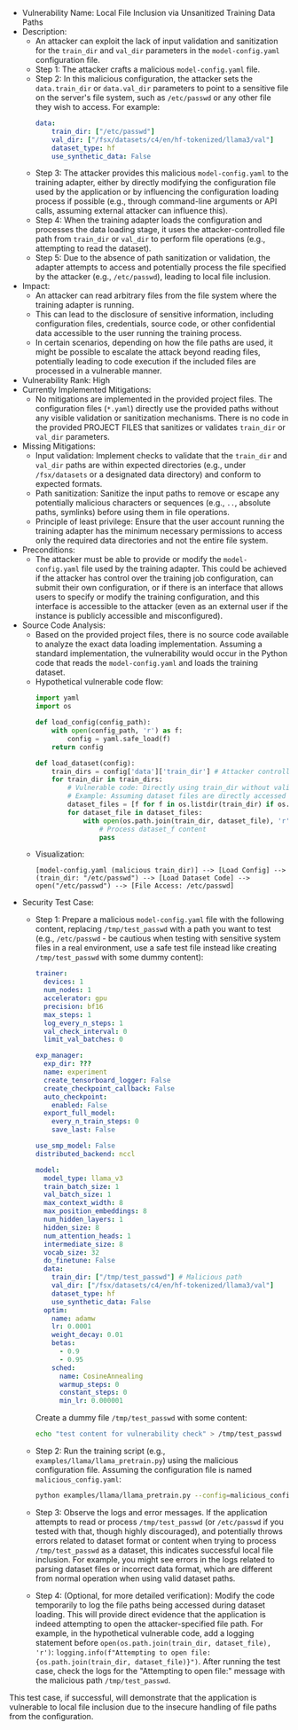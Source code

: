 - Vulnerability Name: Local File Inclusion via Unsanitized Training Data Paths
- Description:
  - An attacker can exploit the lack of input validation and sanitization for the `train_dir` and `val_dir` parameters in the `model-config.yaml` configuration file.
  - Step 1: The attacker crafts a malicious `model-config.yaml` file.
  - Step 2: In this malicious configuration, the attacker sets the `data.train_dir` or `data.val_dir` parameters to point to a sensitive file on the server's file system, such as `/etc/passwd` or any other file they wish to access. For example:
    ```yaml
    data:
        train_dir: ["/etc/passwd"]
        val_dir: ["/fsx/datasets/c4/en/hf-tokenized/llama3/val"]
        dataset_type: hf
        use_synthetic_data: False
    ```
  - Step 3: The attacker provides this malicious `model-config.yaml` to the training adapter, either by directly modifying the configuration file used by the application or by influencing the configuration loading process if possible (e.g., through command-line arguments or API calls, assuming external attacker can influence this).
  - Step 4: When the training adapter loads the configuration and processes the data loading stage, it uses the attacker-controlled file path from `train_dir` or `val_dir` to perform file operations (e.g., attempting to read the dataset).
  - Step 5: Due to the absence of path sanitization or validation, the adapter attempts to access and potentially process the file specified by the attacker (e.g., `/etc/passwd`), leading to local file inclusion.
- Impact:
  - An attacker can read arbitrary files from the file system where the training adapter is running.
  - This can lead to the disclosure of sensitive information, including configuration files, credentials, source code, or other confidential data accessible to the user running the training process.
  - In certain scenarios, depending on how the file paths are used, it might be possible to escalate the attack beyond reading files, potentially leading to code execution if the included files are processed in a vulnerable manner.
- Vulnerability Rank: High
- Currently Implemented Mitigations:
  - No mitigations are implemented in the provided project files. The configuration files (`*.yaml`) directly use the provided paths without any visible validation or sanitization mechanisms. There is no code in the provided PROJECT FILES that sanitizes or validates `train_dir` or `val_dir` parameters.
- Missing Mitigations:
  - Input validation: Implement checks to validate that the `train_dir` and `val_dir` paths are within expected directories (e.g., under `/fsx/datasets` or a designated data directory) and conform to expected formats.
  - Path sanitization: Sanitize the input paths to remove or escape any potentially malicious characters or sequences (e.g., `..`, absolute paths, symlinks) before using them in file operations.
  - Principle of least privilege: Ensure that the user account running the training adapter has the minimum necessary permissions to access only the required data directories and not the entire file system.
- Preconditions:
  - The attacker must be able to provide or modify the `model-config.yaml` file used by the training adapter. This could be achieved if the attacker has control over the training job configuration, can submit their own configuration, or if there is an interface that allows users to specify or modify the training configuration, and this interface is accessible to the attacker (even as an external user if the instance is publicly accessible and misconfigured).
- Source Code Analysis:
  - Based on the provided project files, there is no source code available to analyze the exact data loading implementation. Assuming a standard implementation, the vulnerability would occur in the Python code that reads the `model-config.yaml` and loads the training dataset.
  - Hypothetical vulnerable code flow:
    ```python
    import yaml
    import os

    def load_config(config_path):
        with open(config_path, 'r') as f:
            config = yaml.safe_load(f)
        return config

    def load_dataset(config):
        train_dirs = config['data']['train_dir'] # Attacker controlled value
        for train_dir in train_dirs:
            # Vulnerable code: Directly using train_dir without validation
            # Example: Assuming dataset files are directly accessed within train_dir
            dataset_files = [f for f in os.listdir(train_dir) if os.path.isfile(os.path.join(train_dir, f))]
            for dataset_file in dataset_files:
                with open(os.path.join(train_dir, dataset_file), 'r') as dataset_f: # Vulnerability: Open arbitrary file
                    # Process dataset_f content
                    pass
    ```
  - Visualization:
    ```
    [model-config.yaml (malicious train_dir)] --> [Load Config] --> (train_dir: "/etc/passwd") --> [Load Dataset Code] --> open("/etc/passwd") --> [File Access: /etc/passwd]
    ```
- Security Test Case:
  - Step 1: Prepare a malicious `model-config.yaml` file with the following content, replacing `/tmp/test_passwd` with a path you want to test (e.g., `/etc/passwd` - be cautious when testing with sensitive system files in a real environment, use a safe test file instead like creating `/tmp/test_passwd` with some dummy content):
    ```yaml
    trainer:
      devices: 1
      num_nodes: 1
      accelerator: gpu
      precision: bf16
      max_steps: 1
      log_every_n_steps: 1
      val_check_interval: 0
      limit_val_batches: 0

    exp_manager:
      exp_dir: ???
      name: experiment
      create_tensorboard_logger: False
      create_checkpoint_callback: False
      auto_checkpoint:
        enabled: False
      export_full_model:
        every_n_train_steps: 0
        save_last: False

    use_smp_model: False
    distributed_backend: nccl

    model:
      model_type: llama_v3
      train_batch_size: 1
      val_batch_size: 1
      max_context_width: 8
      max_position_embeddings: 8
      num_hidden_layers: 1
      hidden_size: 8
      num_attention_heads: 1
      intermediate_size: 8
      vocab_size: 32
      do_finetune: False
      data:
        train_dir: ["/tmp/test_passwd"] # Malicious path
        val_dir: ["/fsx/datasets/c4/en/hf-tokenized/llama3/val"]
        dataset_type: hf
        use_synthetic_data: False
      optim:
        name: adamw
        lr: 0.0001
        weight_decay: 0.01
        betas:
          - 0.9
          - 0.95
        sched:
          name: CosineAnnealing
          warmup_steps: 0
          constant_steps: 0
          min_lr: 0.000001
    ```
    Create a dummy file `/tmp/test_passwd` with some content:
    ```bash
    echo "test content for vulnerability check" > /tmp/test_passwd
    ```

  - Step 2: Run the training script (e.g., `examples/llama/llama_pretrain.py`) using the malicious configuration file. Assuming the configuration file is named `malicious_config.yaml`:
    ```bash
    python examples/llama/llama_pretrain.py --config=malicious_config.yaml
    ```
  - Step 3: Observe the logs and error messages. If the application attempts to read or process `/tmp/test_passwd` (or `/etc/passwd` if you tested with that, though highly discouraged), and potentially throws errors related to dataset format or content when trying to process `/tmp/test_passwd` as a dataset, this indicates successful local file inclusion. For example, you might see errors in the logs related to parsing dataset files or incorrect data format, which are different from normal operation when using valid dataset paths.
  - Step 4: (Optional, for more detailed verification): Modify the code temporarily to log the file paths being accessed during dataset loading. This will provide direct evidence that the application is indeed attempting to open the attacker-specified file path. For example, in the hypothetical vulnerable code, add a logging statement before `open(os.path.join(train_dir, dataset_file), 'r')`: `logging.info(f"Attempting to open file: {os.path.join(train_dir, dataset_file)}")`. After running the test case, check the logs for the "Attempting to open file:" message with the malicious path `/tmp/test_passwd`.

This test case, if successful, will demonstrate that the application is vulnerable to local file inclusion due to the insecure handling of file paths from the configuration.